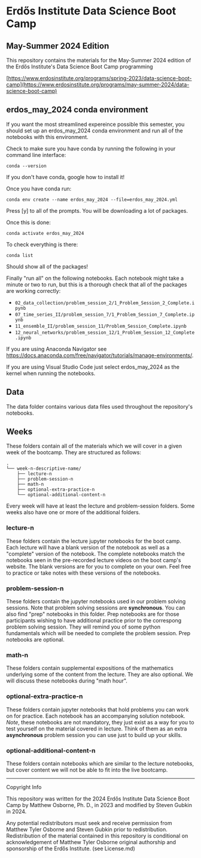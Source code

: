 # Erdős Institute Data Science Boot Camp
## May-Summer 2024 Edition

This repository contains the materials for the May-Summer 2024 edition of the Erdős Institute's Data Science Boot Camp programming

[https://www.erdosinstitute.org/programs/spring-2023/data-science-boot-camp](https://www.erdosinstitute.org/programs/may-summer-2024/data-science-boot-camp) 

## erdos_may_2024 conda environment

If you want the most streamlined expereince possible this semester, you should set up an erdos_may_2024 conda environment and run all of the notebooks with this environment.

Check to make sure you have conda by running the following in your command line interface:

    conda --version

If you don't have conda, google how to install it!

Once you have conda run:

    conda env create --name erdos_may_2024 --file=erdos_may_2024.yml

Press [y] to all of the prompts.  You will be downloading a lot of packages.

Once this is done:

    conda activate erdos_may_2024

To check everything is there:

    conda list

Should show all of the packages!

Finally "run all" on the following notebooks.  Each notebook might take a minute or two to run, but this is a thorough check that all of the packages are working correctly:

* `02_data_collection/problem_session_2/1_Problem_Session_2_Complete.ipynb`
* `07_time_series_II/problem_session_7/1_Problem_Session_7_Complete.ipynb`
* `11_ensemble_II/problem_session_11/Problem_Session_Complete.ipynb`
* `12_neural_networks/problem_session_12/1_Problem_Session_12_Complete.ipynb`

If you are using Anaconda Navigator see https://docs.anaconda.com/free/navigator/tutorials/manage-environments/.

If you are using Visual Studio Code just select erdos_may_2024 as the kernel when running the notebooks.

## Data

The data folder contains various data files used throughout the repository's notebooks.

## Weeks

These folders contain all of the materials which we will cover in a given week of the bootcamp.  They are structured as follows:

    .
    └── week-n-descriptive-name/
        ├── lecture-n
        ├── problem-session-n
        ├── math-n
        ├── optional-extra-practice-n
        └── optional-additional-content-n


Every week will have at least the lecture and problem-session folders.  Some weeks also have one or more of the additional folders.

### lecture-n

These folders contain the lecture jupyter notebooks for the boot camp. Each lecture will have a blank version of the notebook as well as a "complete" version of the notebook. The complete notebooks match the notebooks seen in the pre-recorded lecture videos on the boot camp's website. The blank versions are for you to complete on your own. Feel free to practice or take notes with these versions of the notebooks. 

### problem-session-n

These folders contain the jupyter notebooks used in our problem solving sessions.  Note that problem solving sessions are **synchronous**. You can also find "prep" notebooks in this folder. Prep notebooks are for those participants wishing to have additional practice prior to the correspong problem solving session. They will remind you of some python fundamentals which will be needed to complete the problem session.  Prep notebooks are optional.

### math-n

These folders contain supplemental expositions of the mathematics underlying some of the content from the lecture.  They are also optional.  We will discuss these notebooks during "math hour".

### optional-extra-practice-n

These folders contain jupyter notebooks that hold problems you can work on for practice. Each notebook has an accompanying solution notebook. <i>Note</i>, these notebooks are not mandatory, they just exist as a way for you to test yourself on the material covered in lecture.  Think of them as an extra **asynchronous** problem session you can use just to build up your skills.

### optional-additional-content-n

These folders contain notebooks which are similar to the lecture notebooks, but cover content we will not be able to fit into the live bootcamp.


-------------------------
Copyright Info

This repository was written for the 2024 Erdős Institute Data Science Boot Camp by Matthew Osborne, Ph. D., in 2023 and modified by Steven Gubkin in 2024.

Any potential redistributors must seek and receive permission from Matthew Tyler Osborne and Steven Gubkin prior to redistribution. Redistribution of the material contained in this repository is conditional on acknowledgement of Matthew Tyler Osborne original authorship and sponsorship of the Erdős Institute. (see License.md)
